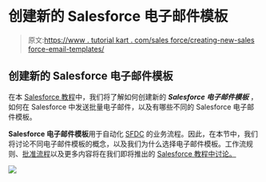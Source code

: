 # 创建新的 Salesforce 电子邮件模板

> 原文:[https://www . tutorial kart . com/sales force/creating-new-sales force-email-templates/](https://www.tutorialkart.com/salesforce/creating-new-salesforce-email-templates/)

## 创建新的 Salesforce 电子邮件模板

在本 [Salesforce 教程](https://www.tutorialkart.com/salesforce-tutorials/)中，我们将了解如何创建新的 ***Salesforce 电子邮件模板*** ，如何在 Salesforce 中发送批量电子邮件，以及有哪些不同的 Salesforce 电子邮件模板。

**Salesforce 电子邮件模板**用于自动化 [SFDC](https://www.tutorialkart.com/salesforce/enable-caching-and-autocomplete-on-sfdc-login-page/) 的业务流程。因此，在本节中，我们将讨论不同电子邮件模板的概念，以及我们为什么选择电子邮件模板。工作流规则、[批准流程](https://www.tutorialkart.com/salesforce/salesforce-approval-process-approval-process-salesforce/)以及更多内容将在我们即将推出的 [Salesforce 教程中讨论。](https://www.tutorialkart.com/salesforce/salesforce-security-model-admin-tutorials/)

[![](../Images/925da31b32d6bc3827932f6c8afb11bb.png)](https://www.tutorialkart.com/)
